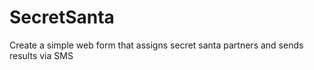 # SecretSanta
 Create a simple web form that assigns secret santa partners and sends results via SMS
